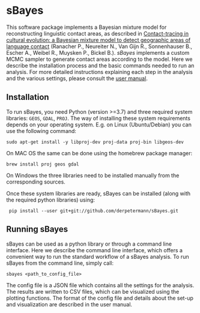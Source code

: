 # sBayes

This software package implements a Bayesian mixture model for reconstructing linguistic contact areas, as 
described in 
[Contact-tracing in cultural evolution: a Bayesian mixture model to detect geographic areas of language contact](https://www.biorxiv.org/content/10.1101/2021.03.31.437731v3)
(Ranacher P., Neureiter N., Van Gijn R., Sonnenhauser B., Escher A., Weibel R., Muysken P., Bickel B.).
*sBayes* implements a custom MCMC sampler to generate contact areas according to the model. Here we describe
the installation process and the basic commands needed to run an analysis. For more detailed instructions explaining
each step in the analysis and the various settings, please consult the [user manual](documentation/user_manual.md).


## Installation
To run sBayes, you need Python (version >=3.7) and three required system libraries: `GEOS`, `GDAL`, `PROJ`. The way of
installing these system requirements depends on your operating system. E.g. on Linux (Ubuntu/Debian) you can use the 
following command:
```shell
sudo apt-get install -y libproj-dev proj-data proj-bin libgeos-dev
```

On MAC OS the same can be done using the homebrew package manager:
```shell
brew install proj geos gdal
```

On Windows the three libraries need to be installed manually from the corresponding sources.

Once these system libraries are ready, sBayes can be installed (along with the required python libraries) using:
```shell
 pip install --user git+git://github.com/derpetermann/sBayes.git
```

## Running sBayes
sBayes can be used as a python library or through a command line interface. Here we 
describe the command line interface, which offers a convenient way to run the standard 
workflow of a sBayes analysis. To run sBayes from the command line, simply call: 
```shell
sbayes <path_to_config_file>
```
The config file is a JSON file which contains all the settings for the analysis. The 
results are written to CSV files, which can be visualized using the plotting functions.
The format of the config file and details about the set-up and visualization are described in
the user manual.

